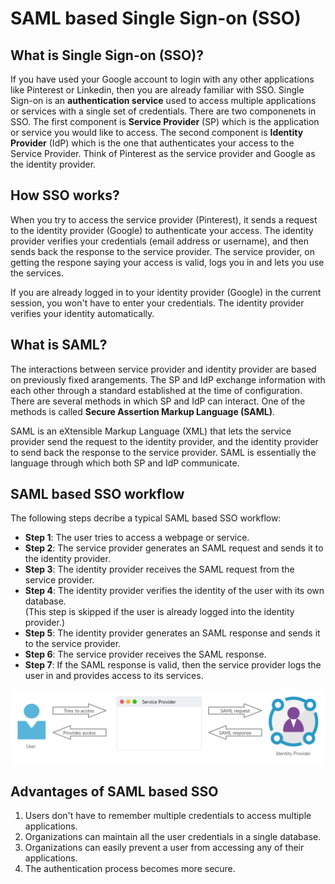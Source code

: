 # SAML based Single Sign-on (SSO)

## What is Single Sign-on (SSO)?

If you have used your Google account to login with any other applications like Pinterest or Linkedin, then you are already familiar with SSO. 
Single Sign-on is an **authentication service** used to access multiple applications or services with a single set of credentials. 
There are two componenets in SSO. The first component is **Service Provider** (SP) which is the application or service you would like to access. The second component is **Identity Provider** (IdP)
which is the one that authenticates your access to the Service Provider. Think of Pinterest as the service provider and Google as the identity provider.  

## How SSO works?

When you try to access the service provider (Pinterest), it sends a request to the identity provider (Google) to authenticate your access. The identity provider verifies your credentials
(email address or username), and then sends back the response to the service provider. The service provider, on getting the respone saying your access is valid, logs you in and lets you use the services.  

If you are already logged in to your identity provider (Google) in the current session, you won't have to enter your credentials. The identity provider verifies your identity automatically.

## What is SAML?

The interactions between service provider and identity provider are based on previously fixed arangements. The SP and IdP exchange information with each other through a standard
established at the time of configuration. There are several methods in which SP and IdP can interact. One of the methods is called **Secure Assertion Markup Language (SAML)**.  

SAML is an eXtensible Markup Language (XML) that lets the service provider send the request to the identity provider, and the identity provider to send back the response to the service provider. 
SAML is essentially the language through which both SP and IdP communicate. 

## SAML based SSO workflow

The following steps decribe a typical SAML based SSO workflow:  

- **Step 1**: The user tries to access a webpage or service.
- **Step 2**: The service provider generates an SAML request and sends it to the identity provider.
- **Step 3**: The identity provider receives the SAML request from the service provider.
- **Step 4**: The identity provider verifies the identity of the user with its own database.  
              (This step is skipped if the user is already logged into the identity provider.) 
- **Step 5**: The identity provider generates an SAML response and sends it to the service provider.
- **Step 6**: The service provider receives the SAML response.
- **Step 7**: If the SAML response is valid, then the service provider logs the user in and provides access to its services.  

![SSO workflow](ssoworkflow.png)

## Advantages of SAML based SSO

1. Users don't have to remember multiple credentials to access multiple applications.
2. Organizations can maintain all the user credentials in a single database. 
3. Organizations can easily prevent a user from accessing any of their applications. 
4. The authentication process becomes more secure. 
